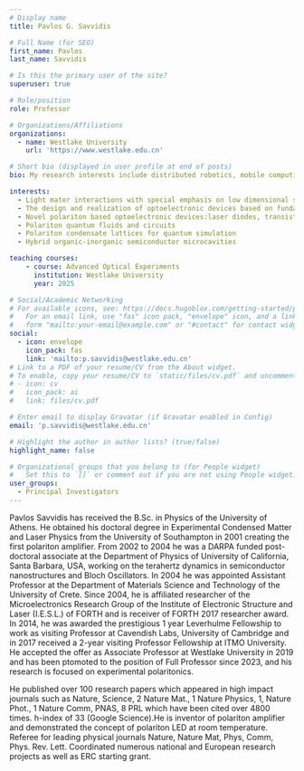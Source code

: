 ```yaml
---
# Display name
title: Pavlos G. Savvidis

# Full Name (for SEO)
first_name: Pavlos
last_name: Savvidis

# Is this the primary user of the site?
superuser: true

# Role/position
role: Professor

# Organizations/Affiliations
organizations:
  - name: Westlake University
    url: 'https://www.westlake.edu.cn'

# Short bio (displayed in user profile at end of posts)
bio: My research interests include distributed robotics, mobile computing and programmable matter.

interests:
  - Light mater interactions with special emphasis on low dimensional semiconductor nanostructures
  - The design and realization of optoelectronic devices based on fundamentally novel principles
  - Novel polariton based optoelectronic devices:laser diodes, transistors, THz bolometers
  - Polariton quantum fluids and circuits
  - Polariton condensate lattices for quantum simulation
  - Hybrid organic-inorganic semiconductor microcavities

teaching courses:
    - course: Advanced Optical Experiments
      institution: Westlake University
      year: 2025

# Social/Academic Networking
# For available icons, see: https://docs.hugoblox.com/getting-started/page-builder/#icons
#   For an email link, use "fas" icon pack, "envelope" icon, and a link in the
#   form "mailto:your-email@example.com" or "#contact" for contact widget.
social:
  - icon: envelope
    icon_pack: fas
    link: 'mailto:p.savvidis@westlake.edu.cn'
# Link to a PDF of your resume/CV from the About widget.
# To enable, copy your resume/CV to `static/files/cv.pdf` and uncomment the lines below.
# - icon: cv
#   icon_pack: ai
#   link: files/cv.pdf

# Enter email to display Gravatar (if Gravatar enabled in Config)
email: 'p.savvidis@westlake.edu.cn'

# Highlight the author in author lists? (true/false)
highlight_name: false

# Organizational groups that you belong to (for People widget)
#   Set this to `[]` or comment out if you are not using People widget.
user_groups:
  - Principal Investigators
---
```


Pavlos Savvidis has received the B.Sc. in Physics of the University of Athens. He obtained his doctoral degree in Experimental Condensed Matter and Laser Physics from the University of Southampton in 2001 creating the first polariton amplifier. From 2002 to 2004 he was a DARPA funded post-doctoral associate at the Department of Physics of University of California, Santa Barbara, USA, working on the terahertz dynamics in semiconductor nanostructures and Bloch Oscillators. In 2004 he was appointed Assistant Professor at the Department of Materials Science and Technology of the University of Crete. Since 2004, he is affiliated researcher of the Microelectronics Research Group of the Institute of Electronic Structure and Laser (I.E.S.L.) of FORTH and is receiver of FORTH 2017 researcher award. In 2014, he was awarded the prestigious 1 year Leverhulme Fellowship to work as visiting Professor at Cavendish Labs, University of Cambridge and in 2017 received a 2-year visiting Professor Fellowship at ITMO University. He accepted the offer as Associate Professor at Westlake University in 2019 and has been ptomoted to the position of Full Professor since 2023, and his research is focused on experimental polaritonics.

He published over 100 research papers which appeared in high impact journals such as Nature, Science, 2 Nature Mat., 1 Nature Physics, 1, Nature Phot., 1 Nature Comm, PNAS, 8 PRL which have been cited over 4800 times. h-index of 33 (Google Science).He is inventor of polariton amplifier and demonstrated the concept of polariton LED at room temperature. Referee for leading physical journals Nature, Nature Mat, Phys, Comm, Phys. Rev. Lett. Coordinated numerous national and European research projects as well as ERC starting grant.
